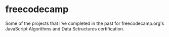 # freecodecamp
Some of the projects that I've completed in the past for freecodecamp.org's JavaScript Algorithms and Data Sctructures certification.
